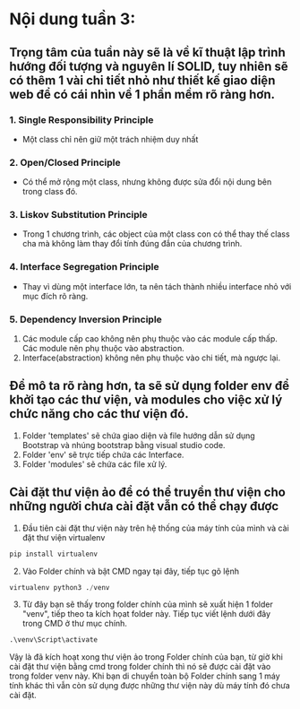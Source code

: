 # Nội dung tuần 3: 
##  Trọng tâm của tuần này sẽ là về kĩ thuật lập trình hướng đối tượng và nguyên lí SOLID, tuy nhiên sẽ có thêm 1 vài chi tiết nhỏ như thiết kế giao diện web để có cái nhìn về 1 phần mềm rõ ràng hơn.
### 1. Single Responsibility Principle
- Một class chỉ nên giữ một trách nhiệm duy nhất
### 2. Open/Closed Principle
- Có thể mở rộng một class, nhưng không được sửa đổi nội dung bên trong class đó.
### 3. Liskov Substitution Principle
- Trong 1 chương trình, các object của một class con có thể thay thế class cha mà không làm thay đổi tính đúng đắn của chương trình.
### 4. Interface Segregation Principle
- Thay vì dùng một interface lớn, ta nên tách thành nhiều interface nhỏ với mục đích rõ ràng.
### 5. Dependency Inversion Principle
1. Các module cấp cao không nên phụ thuộc vào các module cấp thấp. Các module nên phụ thuộc vào abstraction.
2. Interface(abstraction) không nên phụ thuộc vào chi tiết, mà ngược lại.
## Để mô ta rõ ràng hơn, ta sẽ sử dụng folder env để khởi tạo các thư viện, và modules cho việc xử lý chức năng cho các thư viện đó.
1. Folder 'templates' sẽ chứa giao diện và file hướng dẫn sử dụng Bootstrap và nhúng bootstrap bằng visual studio code.
2. Folder 'env' sẽ trực tiếp chứa các Interface.
3. Folder 'modules' sẽ chứa các file xử lý.
## Cài đặt thư viện ảo để có thể truyền thư viện cho những người chưa cài đặt vẫn có thể chạy được
1. Đầu tiên cài đặt thư viện này trên hệ thống của máy tính của mình và cài đặt thư viện virtualenv
```python
pip install virtualenv
```
2. Vào Folder chính và bật CMD ngay tại đây, tiếp tục gõ lệnh
```python
virtualenv python3 ./venv
```
3. Từ đây bạn sẽ thấy trong folder chính của mình sẽ xuất hiện 1 folder "venv", tiếp theo ta kích họat folder này. Tiếp tục viết lệnh dưới đây trong CMD ở thư mục chính.
```python
.\venv\Script\activate
```
Vậy là đã kích hoạt xong thư viện ảo trong Folder chính của bạn, từ giờ khi cài đặt thư viện bằng cmd trong folder chính thì nó sẽ được cài đặt vào trong folder venv này. Khi bạn di chuyển toàn bộ Folder chính sang 1 máy tính khác thì vẫn còn sử dụng được những thư viện này dù máy tính đó chưa cài đặt.
